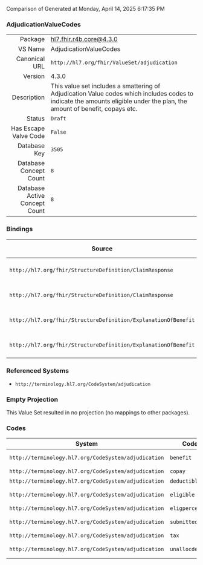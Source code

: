 Comparison of 
Generated at Monday, April 14, 2025 6:17:35 PM

### AdjudicationValueCodes

|      |     |
| ---: | --- |
| Package | hl7.fhir.r4b.core@4.3.0 |
| VS Name | AdjudicationValueCodes |
| Canonical URL | `http://hl7.org/fhir/ValueSet/adjudication` |
| Version | 4.3.0 |
| Description | This value set includes a smattering of Adjudication Value codes which includes codes to indicate the amounts eligible under the plan, the amount of benefit, copays etc. |
| Status | `Draft` |
| Has Escape Valve Code | `False` |
| Database Key | `3505` |
| Database Concept Count | `8` |
| Database Active Concept Count | `8` |
### Bindings

| Source | Element | Binding | Strength | Element Short |
| ------ | ------- | ------- | -------- | ------------- |
| `http://hl7.org/fhir/StructureDefinition/ClaimResponse` | `ClaimResponse.item.adjudication.category` | `http://hl7.org/fhir/ValueSet/adjudication` | `Example` | Type of adjudication information |
| `http://hl7.org/fhir/StructureDefinition/ClaimResponse` | `ClaimResponse.total.category` | `http://hl7.org/fhir/ValueSet/adjudication` | `Example` | Type of adjudication information |
| `http://hl7.org/fhir/StructureDefinition/ExplanationOfBenefit` | `ExplanationOfBenefit.item.adjudication.category` | `http://hl7.org/fhir/ValueSet/adjudication` | `Example` | Type of adjudication information |
| `http://hl7.org/fhir/StructureDefinition/ExplanationOfBenefit` | `ExplanationOfBenefit.total.category` | `http://hl7.org/fhir/ValueSet/adjudication` | `Example` | Type of adjudication information |

### Referenced Systems

* `http://terminology.hl7.org/CodeSystem/adjudication`
### Empty Projection

This Value Set resulted in no projection (no mappings to other packages).

### Codes

| System | Code | Display |
| ------ | ---- | ------- |
| `http://terminology.hl7.org/CodeSystem/adjudication` | `benefit` | Benefit Amount |
| `http://terminology.hl7.org/CodeSystem/adjudication` | `copay` | CoPay |
| `http://terminology.hl7.org/CodeSystem/adjudication` | `deductible` | Deductible |
| `http://terminology.hl7.org/CodeSystem/adjudication` | `eligible` | Eligible Amount |
| `http://terminology.hl7.org/CodeSystem/adjudication` | `eligpercent` | Eligible % |
| `http://terminology.hl7.org/CodeSystem/adjudication` | `submitted` | Submitted Amount |
| `http://terminology.hl7.org/CodeSystem/adjudication` | `tax` | Tax |
| `http://terminology.hl7.org/CodeSystem/adjudication` | `unallocdeduct` | Unallocated Deductible |
